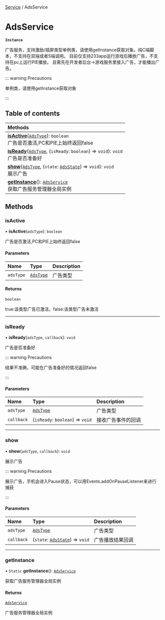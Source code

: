 [Service](../modules/Service.Service.md) / AdsService

# AdsService <Badge type="tip" text="Class" /> <Score text="AdsService" />

**`Instance`**

广告服务，支持激励/插屏类型单例类，请使用getInstance获取对象。纯C端脚本，不支持在双端或者S端调用。 目前仅支持233app运行游戏后播放广告，不支持在pc上运行PIE播放。 且需先在开发者后台->游戏服务里接入广告，才能播出广告。

::: warning Precautions

单例类，请使用getInstance获取对象

:::

## Table of contents

| Methods |
| :-----|
| **[isActive](Service.AdsService.md#isactive)**([`AdsType`](../enums/Service.AdsType.md)): `boolean` <br> 广告是否激活,PC和PIE上始终返回false|
| **[isReady](Service.AdsService.md#isready)**([`AdsType`](../enums/Service.AdsType.md), (`isReady`: `boolean`) => `void`): `void` <br> 广告是否准备好|
| **[show](Service.AdsService.md#show)**([`AdsType`](../enums/Service.AdsType.md), (`state`: [`AdsState`](../enums/Service.AdsState.md)) => `void`): `void` <br> 展示广告|
| **[getInstance](Service.AdsService.md#getinstance)**(): [`AdsService`](Service.AdsService.md) <br> 获取广告服务管理器全局实例|

## Methods

### isActive <Score text="isActive" /> 

• **isActive**(`adsType`): `boolean` <Badge type="tip" text="other" />

广告是否激活,PC和PIE上始终返回false


#### Parameters

| Name | Type | Description |
| :------ | :------ | :------ |
| `adsType` | [`AdsType`](../enums/Service.AdsType.md) |  广告类型 |

#### Returns

`boolean`

true:该类型广告已激活，false:该类型广告未激活

___

### isReady <Score text="isReady" /> 

• **isReady**(`adsType`, `callback`): `void` <Badge type="tip" text="other" />

广告是否准备好


::: warning Precautions

结果不准确，可能在广告准备好的情况返回false

:::

#### Parameters

| Name | Type | Description |
| :------ | :------ | :------ |
| `adsType` | [`AdsType`](../enums/Service.AdsType.md) |  广告类型 |
| `callback` | (`isReady`: `boolean`) => `void` |  接收广告事件的回调 |


___

### show <Score text="show" /> 

• **show**(`adsType`, `callback`): `void` <Badge type="tip" text="other" />

展示广告

::: warning Precautions

展示广告，手机会进入Pause状态，可以用Events.addOnPauseListener来进行捕获

:::


#### Parameters

| Name | Type | Description |
| :------ | :------ | :------ |
| `adsType` | [`AdsType`](../enums/Service.AdsType.md) |  广告类型 |
| `callback` | (`state`: [`AdsState`](../enums/Service.AdsState.md)) => `void` |  广告播放结果回调 |


___

### getInstance <Score text="getInstance" /> 

• `Static` **getInstance**(): [`AdsService`](Service.AdsService.md) <Badge type="tip" text="other" />

获取广告服务管理器全局实例


#### Returns

[`AdsService`](Service.AdsService.md)

广告服务管理器全局实例
